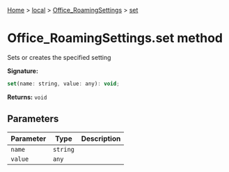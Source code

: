[Home](./index) &gt; [local](local.md) &gt; [Office\_RoamingSettings](local.office_roamingsettings.md) &gt; [set](local.office_roamingsettings.set.md)

# Office\_RoamingSettings.set method

Sets or creates the specified setting

**Signature:**
```javascript
set(name: string, value: any): void;
```
**Returns:** `void`

## Parameters

|  Parameter | Type | Description |
|  --- | --- | --- |
|  `name` | `string` |  |
|  `value` | `any` |  |

